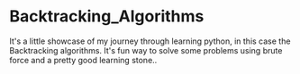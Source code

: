 # Backtracking_Algorithms
It's a little showcase of my journey through learning python, in this case the Backtracking algorithms.  It's fun way to solve some problems using brute force and a pretty good learning stone..
